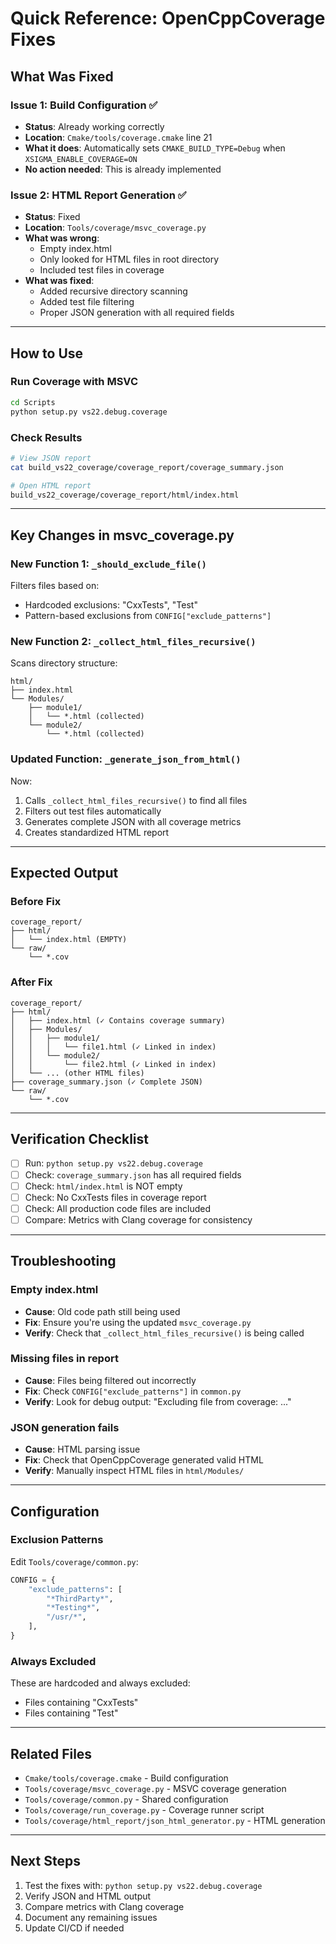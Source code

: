 # Quick Reference: OpenCppCoverage Fixes

## What Was Fixed

### Issue 1: Build Configuration ✅
- **Status**: Already working correctly
- **Location**: `Cmake/tools/coverage.cmake` line 21
- **What it does**: Automatically sets `CMAKE_BUILD_TYPE=Debug` when `XSIGMA_ENABLE_COVERAGE=ON`
- **No action needed**: This is already implemented

### Issue 2: HTML Report Generation ✅
- **Status**: Fixed
- **Location**: `Tools/coverage/msvc_coverage.py`
- **What was wrong**:
  - Empty index.html
  - Only looked for HTML files in root directory
  - Included test files in coverage
- **What was fixed**:
  - Added recursive directory scanning
  - Added test file filtering
  - Proper JSON generation with all required fields

---

## How to Use

### Run Coverage with MSVC

```bash
cd Scripts
python setup.py vs22.debug.coverage
```

### Check Results

```bash
# View JSON report
cat build_vs22_coverage/coverage_report/coverage_summary.json

# Open HTML report
build_vs22_coverage/coverage_report/html/index.html
```

---

## Key Changes in msvc_coverage.py

### New Function 1: `_should_exclude_file()`

Filters files based on:
- Hardcoded exclusions: "CxxTests", "Test"
- Pattern-based exclusions from `CONFIG["exclude_patterns"]`

### New Function 2: `_collect_html_files_recursive()`

Scans directory structure:
```
html/
├── index.html
└── Modules/
    ├── module1/
    │   └── *.html (collected)
    └── module2/
        └── *.html (collected)
```

### Updated Function: `_generate_json_from_html()`

Now:
1. Calls `_collect_html_files_recursive()` to find all files
2. Filters out test files automatically
3. Generates complete JSON with all coverage metrics
4. Creates standardized HTML report

---

## Expected Output

### Before Fix
```
coverage_report/
├── html/
│   └── index.html (EMPTY)
└── raw/
    └── *.cov
```

### After Fix
```
coverage_report/
├── html/
│   ├── index.html (✓ Contains coverage summary)
│   ├── Modules/
│   │   ├── module1/
│   │   │   └── file1.html (✓ Linked in index)
│   │   └── module2/
│   │       └── file2.html (✓ Linked in index)
│   └── ... (other HTML files)
├── coverage_summary.json (✓ Complete JSON)
└── raw/
    └── *.cov
```

---

## Verification Checklist

- [ ] Run: `python setup.py vs22.debug.coverage`
- [ ] Check: `coverage_summary.json` has all required fields
- [ ] Check: `html/index.html` is NOT empty
- [ ] Check: No CxxTests files in coverage report
- [ ] Check: All production code files are included
- [ ] Compare: Metrics with Clang coverage for consistency

---

## Troubleshooting

### Empty index.html
- **Cause**: Old code path still being used
- **Fix**: Ensure you're using the updated `msvc_coverage.py`
- **Verify**: Check that `_collect_html_files_recursive()` is being called

### Missing files in report
- **Cause**: Files being filtered out incorrectly
- **Fix**: Check `CONFIG["exclude_patterns"]` in `common.py`
- **Verify**: Look for debug output: "Excluding file from coverage: ..."

### JSON generation fails
- **Cause**: HTML parsing issue
- **Fix**: Check that OpenCppCoverage generated valid HTML
- **Verify**: Manually inspect HTML files in `html/Modules/`

---

## Configuration

### Exclusion Patterns

Edit `Tools/coverage/common.py`:

```python
CONFIG = {
    "exclude_patterns": [
        "*ThirdParty*",
        "*Testing*",
        "/usr/*",
    ],
}
```

### Always Excluded

These are hardcoded and always excluded:
- Files containing "CxxTests"
- Files containing "Test"

---

## Related Files

- `Cmake/tools/coverage.cmake` - Build configuration
- `Tools/coverage/msvc_coverage.py` - MSVC coverage generation
- `Tools/coverage/common.py` - Shared configuration
- `Tools/coverage/run_coverage.py` - Coverage runner script
- `Tools/coverage/html_report/json_html_generator.py` - HTML generation

---

## Next Steps

1. Test the fixes with: `python setup.py vs22.debug.coverage`
2. Verify JSON and HTML output
3. Compare metrics with Clang coverage
4. Document any remaining issues
5. Update CI/CD if needed
